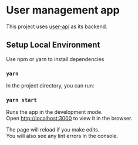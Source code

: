 # User management app

This project uses  [user-api](https://github.com/fyelci/user-api) as its backend.

## Setup Local Environment

Use npm or yarn to install dependencies
### `yarn`

In the project directory, you can run:

### `yarn start`

Runs the app in the development mode.\
Open [http://localhost:3000](http://localhost:3000) to view it in the browser.

The page will reload if you make edits.\
You will also see any lint errors in the console.
